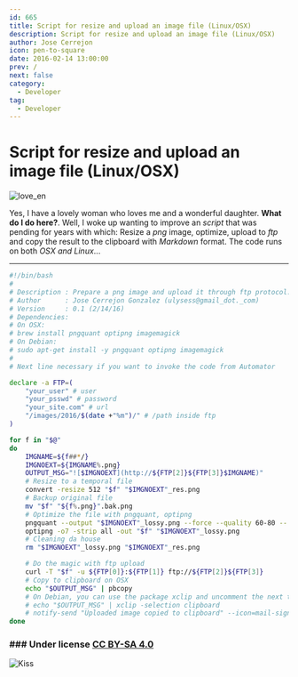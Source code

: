 ```yaml
---
id: 665
title: Script for resize and upload an image file (Linux/OSX)
description: Script for resize and upload an image file (Linux/OSX)
author: Jose Cerrejon
icon: pen-to-square
date: 2016-02-14 13:00:00
prev: /
next: false
category:
  - Developer
tag:
  - Developer
---
```


# Script for resize and upload an image file (Linux/OSX)

![love_en](/images/2016/02/love_en.png)

Yes, I have a lovely woman who loves me and a wonderful daughter. **What do I do here?**. Well, I woke up wanting to improve an *script* that was pending for years with which: Resize a *png* image, optimize, upload to *ftp* and copy the result to the clipboard with *Markdown* format. The code runs on both *OSX and Linux*...

- - -

```bash
#!/bin/bash
#
# Description : Prepare a png image and upload it through ftp protocol. Then copy to clipboard and print on screen the file path on Markdown format
# Author      : Jose Cerrejon Gonzalez (ulysess@gmail_dot._com)
# Version     : 0.1 (2/14/16)
# Dependencies:
# On OSX:
# brew install pngquant optipng imagemagick
# On Debian:
# sudo apt-get install -y pngquant optipng imagemagick
#
# Next line necessary if you want to invoke the code from Automator

declare -a FTP=(
    "your_user" # user
    "your_psswd" # password
    "your_site.com" # url
    "/images/2016/$(date +"%m")/" # /path inside ftp
)

for f in "$@"
do
    IMGNAME=${f##*/}
    IMGNOEXT=${IMGNAME%.png}
    OUTPUT_MSG="![$IMGNOEXT](http://${FTP[2]}${FTP[3]}$IMGNAME)"
    # Resize to a temporal file
    convert -resize 512 "$f" "$IMGNOEXT"_res.png
    # Backup original file
    mv "$f" "${f%.png}".bak.png
    # Optimize the file with pngquant, optipng
    pngquant --output "$IMGNOEXT"_lossy.png --force --quality 60-80 -- "${IMGNOEXT}"_res.png
    optipng -o7 -strip all -out "$f" "$IMGNOEXT"_lossy.png
    # Cleaning da house
    rm "$IMGNOEXT"_lossy.png "$IMGNOEXT"_res.png

    # Do the magic with ftp upload
    curl -T "$f" -u ${FTP[0]}:${FTP[1]} ftp://${FTP[2]}${FTP[3]}
    # Copy to clipboard on OSX
    echo "$OUTPUT_MSG" | pbcopy 
    # On Debian, you can use the package xclip and uncomment the next two lines
    # echo "$OUTPUT_MSG" | xclip -selection clipboard
    # notify-send "Uploaded image copied to clipboard" --icon=mail-signed-verified
done
```
### ### Under license [CC BY-SA 4.0](http://creativecommons.org/licenses/by-sa/4.0/)

![Kiss](/css/sm/kissing.png)